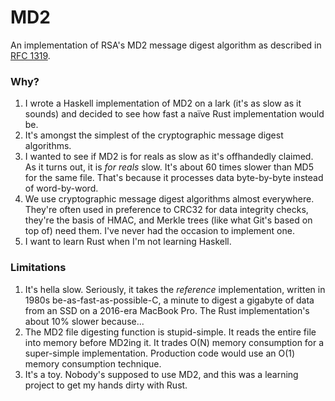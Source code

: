 # MD2

An implementation of RSA's MD2 message digest algorithm as described in [RFC 1319](https://www.ietf.org/rfc/rfc1319.txt).

### Why?

1. I wrote a Haskell implementation of MD2 on a lark (it's as slow as it sounds) and decided to see how fast a naïve Rust implementation would be.
2. It's amongst the simplest of the cryptographic message digest algorithms.
3. I wanted to see if MD2 is for reals as slow as it's offhandedly claimed. As it turns out, it is _for reals_ slow. It's about 60 times slower than MD5 for the same file. That's because it processes data byte-by-byte instead of word-by-word.
4. We use cryptographic message digest algorithms almost everywhere. They're often used in preference to CRC32 for data integrity checks, they're the basis of HMAC, and Merkle trees (like what Git's based on top of) need them. I've never had the occasion to implement one.
5. I want to learn Rust when I'm not learning Haskell.

### Limitations
1. It's hella slow. Seriously, it takes the _reference_ implementation, written in 1980s be-as-fast-as-possible-C, a minute to digest a gigabyte of data from an SSD on a 2016-era MacBook Pro. The Rust implementation's about 10% slower because...
2. The MD2 file digesting function is stupid-simple. It reads the entire file into memory before MD2ing it. It trades O(N) memory consumption for a super-simple implementation. Production code would use an O(1) memory consumption technique.
3. It's a toy. Nobody's supposed to use MD2, and this was a learning project to get my hands dirty with Rust.